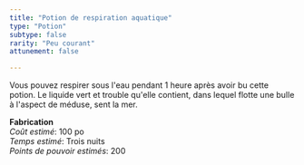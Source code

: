 ```yaml
---
title: "Potion de respiration aquatique"
type: "Potion"
subtype: false
rarity: "Peu courant"
attunement: false

---
```

Vous pouvez respirer sous l'eau pendant 1 heure après avoir bu cette potion. Le liquide vert et trouble qu'elle contient, dans lequel flotte une bulle à l'aspect de méduse, sent la mer.  

**Fabrication**  
*Coût estimé*: 100 po    
*Temps estimé*: Trois nuits  
*Points de pouvoir estimés*: 200   
